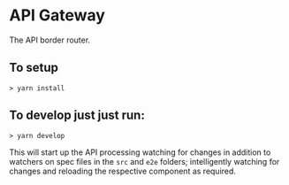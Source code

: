 # API Gateway

The API border router.

## To setup

```
> yarn install
```

## To develop just just run:

```
> yarn develop
```

This will start up the API processing watching for changes in addition to watchers
on spec files in the `src` and `e2e` folders; intelligently watching for changes
and reloading the respective component as required.
